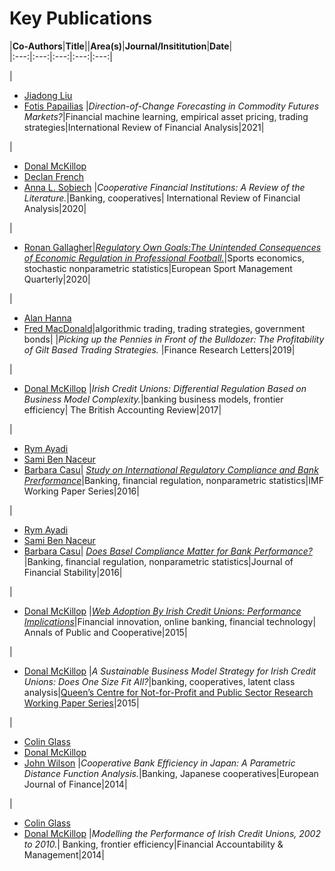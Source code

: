 # Key Publications

|**Co-Authors**|**Title**||**Area(s)**|**Journal/Insititution**|**Date**|	
|:---:|:---:|:---:|:---:|:---:|

|
* [Jiadong Liu](https://pure.qub.ac.uk/en/persons/jiadong-liu)
* [Fotis Papailias](https://www.kcl.ac.uk/people/fotis-papailias)
|*Direction-of-Change Forecasting in Commodity Futures Markets?*|Financial machine learning, empirical asset pricing, trading strategies|International Review of Financial Analysis|2021|

|
* [Donal McKillop](https://pure.qub.ac.uk/en/persons/donal-mckillop)
* [Declan French](https://pure.qub.ac.uk/en/persons/declan-french)
* [Anna L. Sobiech](https://risweb.st-andrews.ac.uk/portal/en/persons/anna-lucia-sobiech(6d8e39c2-4ca9-4c9a-98ae-c08a5cc6264d).html)
|*Cooperative Financial Institutions: A Review of the Literature.*|Banking, cooperatives| International Review of Financial Analysis|2020|

|
* [Ronan Gallagher](https://www.business-school.ed.ac.uk/staff/ronan-gallagher)|[*Regulatory Own Goals:The Unintended Consequences of Economic Regulation in Professional Football.*](https://doi.org/10.1080/16184742.2019.1588344)|Sports economics, stochastic nonparametric statistics|European Sport Management Quarterly|2020|

|
* [Alan Hanna](https://pure.qub.ac.uk/en/persons/alan-hanna)
* [Fred MacDonald](https://www.linkedin.com/in/fred-macdonald-b752793a/?originalSubdomain=uk)|algorithmic trading, trading strategies, government bonds|
|*Picking up the Pennies in Front of the Bulldozer: The Profitability of Gilt Based Trading Strategies.* |Finance Research Letters|2019|

|
* [Donal McKillop](https://pure.qub.ac.uk/en/persons/donal-mckillop)
|*Irish Credit Unions: Differential Regulation Based on Business Model Complexity.*|banking business models, frontier efficiency| The British Accounting Review|2017|

|
* [Rym Ayadi](https://rymayadi.com) 
* [Sami Ben Naceur](https://www.linkedin.com/in/sami-ben-naceur-18923130/) 
* [Barbara Casu](https://www.cass.city.ac.uk/faculties-and-research/experts/barbara-casu)|
[*Study on International Regulatory Compliance and Bank Prerformance*](http://www.imf.org/external/pubs/ft/wp/2015/wp15100.pdf)|Banking, financial regulation, nonparametric statistics|IMF Working Paper Series|2016|

| 
* [Rym Ayadi](https://rymayadi.com) 
* [Sami Ben Naceur](https://www.linkedin.com/in/sami-ben-naceur-18923130/) 
* [Barbara Casu](https://www.cass.city.ac.uk/faculties-and-research/experts/barbara-casu)|
[*Does Basel Compliance Matter for Bank Performance?*](https://doi.org/10.1016/j.jfs.2015.12.007)|Banking, financial regulation, nonparametric statistics|Journal of Financial Stability|2016|


|
* [Donal McKillop](https://pure.qub.ac.uk/en/persons/donal-mckillop)
|[*Web Adoption By Irish Credit Unions: Performance Implications*](http://onlinelibrary.wiley.com/doi/10.1111/apce.12057/full)|Financial innovation, online banking, financial technology| Annals of Public and Cooperative|2015|

|
* [Donal McKillop](https://pure.qub.ac.uk/en/persons/donal-mckillop)
|*A Sustainable Business Model Strategy for Irish Credit Unions: Does One Size Fit All?*|banking, cooperatives, latent class analysis|[Queen’s Centre for Not-for-Profit and Public Sector Research Working Paper Series](https://doi.org/10.2139/ssrn.2667505)|2015|

| 
* [Colin Glass](https://privpapers.ssrn.com/sol3/cf_dev/AbsByAuth.cfm?per_id=248712)
* [Donal McKillop](https://pure.qub.ac.uk/en/persons/donal-mckillop)
* [John Wilson](https://www.st-andrews.ac.uk/management/people/jsw7)
|*Cooperative Bank Efficiency in Japan: A Parametric Distance Function Analysis.*|Banking, Japanese cooperatives|European Journal of Finance|2014|

|
* [Colin Glass](https://privpapers.ssrn.com/sol3/cf_dev/AbsByAuth.cfm?per_id=248712)
* [Donal McKillop](https://pure.qub.ac.uk/en/persons/donal-mckillop)
|*Modelling the Performance of Irish Credit Unions, 2002 to 2010.*| Banking, frontier efficiency|Financial
Accountability & Management|2014|
